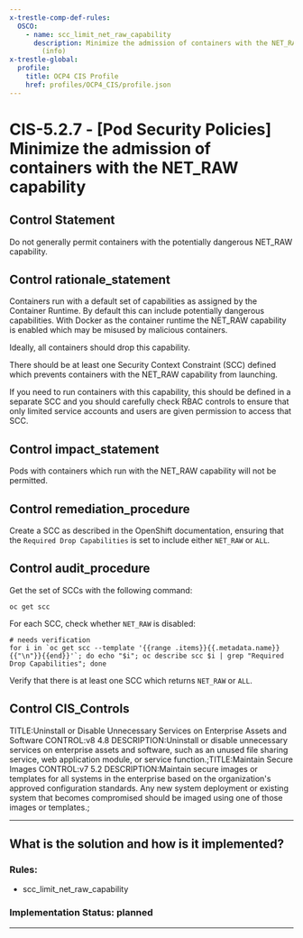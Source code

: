 ```yaml
---
x-trestle-comp-def-rules:
  OSCO:
    - name: scc_limit_net_raw_capability
      description: Minimize the admission of containers with the NET_RAW capability
        (info)
x-trestle-global:
  profile:
    title: OCP4 CIS Profile
    href: profiles/OCP4_CIS/profile.json
---
```


# CIS-5.2.7 - \[Pod Security Policies\] Minimize the admission of containers with the NET_RAW capability

## Control Statement

Do not generally permit containers with the potentially dangerous NET_RAW capability.

## Control rationale_statement

Containers run with a default set of capabilities as assigned by the Container Runtime. By default this can include potentially dangerous capabilities. With Docker as the container runtime the NET_RAW capability is enabled which may be misused by malicious containers.

Ideally, all containers should drop this capability.

There should be at least one Security Context Constraint (SCC) defined which prevents containers with the NET_RAW capability from launching.

If you need to run containers with this capability, this should be defined in a separate SCC and you should carefully check RBAC controls to ensure that only limited service accounts and users are given permission to access that SCC.

## Control impact_statement

Pods with containers which run with the NET_RAW capability will not be permitted.

## Control remediation_procedure

Create a SCC as described in the OpenShift documentation, ensuring that the `Required Drop Capabilities` is set to include either `NET_RAW` or `ALL`.

## Control audit_procedure

Get the set of SCCs with the following command:

```
oc get scc
```

For each SCC, check whether `NET_RAW` is disabled:

```
# needs verification
for i in `oc get scc --template '{{range .items}}{{.metadata.name}}{{"\n"}}{{end}}'`; do echo "$i"; oc describe scc $i | grep "Required Drop Capabilities"; done
```

Verify that there is at least one SCC which returns `NET_RAW` or `ALL`.

## Control CIS_Controls

TITLE:Uninstall or Disable Unnecessary Services on Enterprise Assets and Software CONTROL:v8 4.8 DESCRIPTION:Uninstall or disable unnecessary services on enterprise assets and software, such as an unused file sharing service, web application module, or service function.;TITLE:Maintain Secure Images CONTROL:v7 5.2 DESCRIPTION:Maintain secure images or templates for all systems in the enterprise based on the organization's approved configuration standards. Any new system deployment or existing system that becomes compromised should be imaged using one of those images or templates.;

______________________________________________________________________

## What is the solution and how is it implemented?

<!-- For implementation status enter one of: implemented, partial, planned, alternative, not-applicable -->

<!-- Note that the list of rules under ### Rules: is read-only and changes will not be captured after assembly to JSON -->

<!-- Add control implementation description here for control: CIS-5.2.7 -->

### Rules:

  - scc_limit_net_raw_capability

### Implementation Status: planned

______________________________________________________________________

